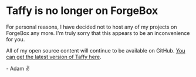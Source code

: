 # Taffy is no longer on ForgeBox

For personal reasons, I have decided not to host any of my projects on ForgeBox any more. I'm truly sorry that this appears to be an inconvenience for you.

All of my open source content will continue to be available on GitHub. [You can get the latest version of Taffy here][taffy].

\- Adam ✌️

[taffy]: https://github.com/atuttle/taffy/releases
